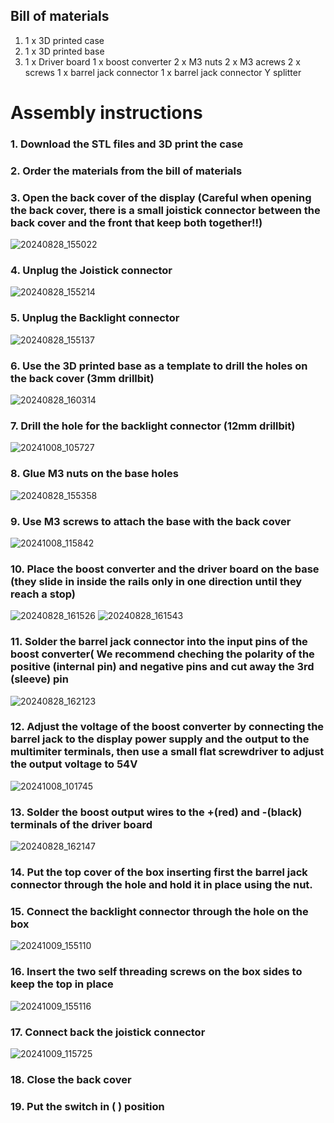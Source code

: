 ## Bill of materials

1) 1 x 3D printed case
2) 1 x 3D printed base
3) 1 x Driver board
1 x boost converter
2 x M3 nuts
2 x M3 acrews
2 x screws
1 x barrel jack connector
1 x barrel jack connector Y splitter

# Assembly instructions

### 1. Download the STL files and 3D print the case
### 2. Order the materials from the bill of materials
### 3. Open the back cover of the display (Careful when opening the back cover, there is a small joistick connector between the back cover and the front that keep both together!!)
   ![20240828_155022](https://github.com/user-attachments/assets/7f68791a-8891-43d6-bbe5-052d0a953f54)
### 4. Unplug the Joistick connector
   ![20240828_155214](https://github.com/user-attachments/assets/9470ca62-4d71-4fca-bd14-5dbadfd65c54)
### 5. Unplug the Backlight connector
   ![20240828_155137](https://github.com/user-attachments/assets/f4d7ce52-1a5d-4cd2-b7e7-d03063ff09ba)
### 6. Use the 3D printed base as a template to drill the holes on the back cover (3mm drillbit)
   ![20240828_160314](https://github.com/user-attachments/assets/448debf8-ed90-45f1-9d40-acb8c0d1d724)
### 7. Drill the hole for the backlight connector (12mm drillbit)
   ![20241008_105727](https://github.com/user-attachments/assets/7b4d396e-df74-4d6a-ac9f-ad11097db628)
### 8. Glue M3 nuts on the base holes
   ![20240828_155358](https://github.com/user-attachments/assets/7cf73ba9-4c4e-4d9f-b590-2c61c8a49c98)
### 9. Use M3 screws to attach the base with the back cover
   ![20241008_115842](https://github.com/user-attachments/assets/46b33c13-1d4a-4e96-aec7-40f1f92f8411)
### 10. Place the boost converter and the driver board on the base (they slide in inside the rails only in one direction until they reach a stop)
   ![20240828_161526](https://github.com/user-attachments/assets/26547076-a698-4cc4-a718-8e843e85bcc9)
   ![20240828_161543](https://github.com/user-attachments/assets/145ff293-4b44-497a-84ca-423055fed767)

### 11. Solder the barrel jack connector into the input pins of the boost converter( We recommend cheching the polarity of the positive (internal pin) and negative pins and cut away the 3rd (sleeve) pin 
   ![20240828_162123](https://github.com/user-attachments/assets/2be16825-22c3-4ca3-ac0c-2bf7027098fe)

### 12. Adjust the voltage of the boost converter by connecting the barrel jack to the display power supply and the output to the multimiter terminals, then use a small flat screwdriver to adjust the output voltage to 54V
   ![20241008_101745](https://github.com/user-attachments/assets/5de86ee4-9718-4f58-afde-a6b6984ad0ee)
   
### 13. Solder the boost output wires to the +(red) and -(black) terminals of the driver board
   ![20240828_162147](https://github.com/user-attachments/assets/9601cc66-9b1c-4885-b263-cccf6eb213ed)

### 14. Put the top cover of the box inserting first the barrel jack connector through the hole and hold it in place using the nut.

### 15. Connect the backlight connector through the hole on the box
![20241009_155110](https://github.com/user-attachments/assets/8aa51734-29e3-4d0b-87d8-ebf9143d7e5e)

### 16. Insert the two self threading screws on the box sides to keep the top in place
![20241009_155116](https://github.com/user-attachments/assets/5c13f286-5a9a-4c92-b71a-609a5720b32f)

### 17. Connect back the joistick connector
![20241009_115725](https://github.com/user-attachments/assets/9d6ee81d-19aa-44ce-9064-5a3db4ce0e8d)

### 18. Close the back cover

### 19. Put the switch in (     ) position





